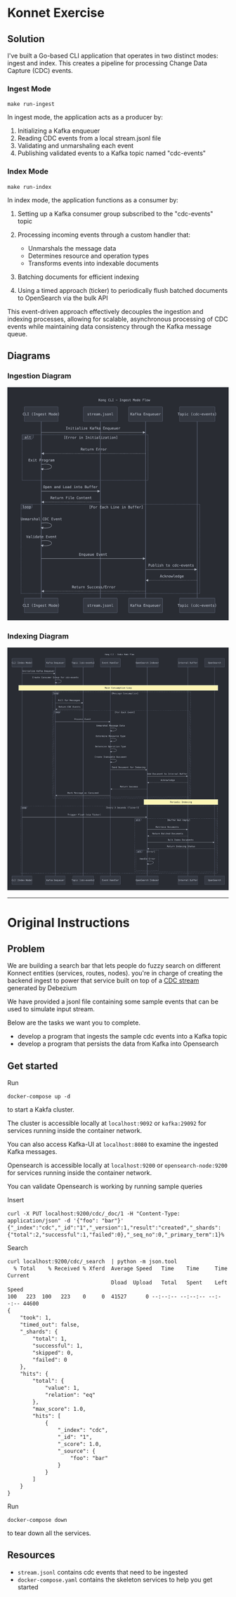 # Konnet Exercise

## Solution

I've built a Go-based CLI application that operates in two distinct modes: ingest and index. This creates a pipeline for processing Change Data Capture (CDC) events.

### Ingest Mode

```
make run-ingest
```

In ingest mode, the application acts as a producer by:

1. Initializing a Kafka enqueuer
2. Reading CDC events from a local stream.jsonl file
3. Validating and unmarshaling each event
4. Publishing validated events to a Kafka topic named "cdc-events"

### Index Mode

```
make run-index
```

In index mode, the application functions as a consumer by:

1. Setting up a Kafka consumer group subscribed to the "cdc-events" topic
2. Processing incoming events through a custom handler that:

   - Unmarshals the message data
   - Determines resource and operation types
   - Transforms events into indexable documents

3. Batching documents for efficient indexing
4. Using a timed approach (ticker) to periodically flush batched documents to OpenSearch via the bulk API

This event-driven approach effectively decouples the ingestion and indexing processes, allowing for scalable, asynchronous processing of CDC events while maintaining data consistency through the Kafka message queue.

## Diagrams

### Ingestion Diagram

![Ingestion Diagram](./docs/ingestion.png)

### Indexing Diagram

![Indexing Diagram](./docs/indexing.png)

---

# Original Instructions

## Problem

We are building a search bar that lets people do fuzzy search on different Konnect entities (services, routes, nodes).
you're in charge of creating the backend ingest to power that service built on top of a [CDC stream](https://debezium.io/documentation/reference/stable/connectors/postgresql.html#postgresql-create-events) generated by Debezium

We have provided a jsonl file containing some sample events that can be used to
simulate input stream.

Below are the tasks we want you to complete.

- develop a program that ingests the sample cdc events into a Kafka topic
- develop a program that persists the data from Kafka into Opensearch

## Get started

Run

```
docker-compose up -d
```

to start a Kakfa cluster.

The cluster is accessible locally at `localhost:9092` or `kafka:29092` for services running inside the container network.

You can also access Kafka-UI at `localhost:8080` to examine the ingested Kafka messages.

Opensearch is accessible locally at `localhost:9200` or `opensearch-node:9200`
for services running inside the container network.

You can validate Opensearch is working by running sample queries

Insert

```
curl -X PUT localhost:9200/cdc/_doc/1 -H "Content-Type: application/json" -d '{"foo": "bar"}'
{"_index":"cdc","_id":"1","_version":1,"result":"created","_shards":{"total":2,"successful":1,"failed":0},"_seq_no":0,"_primary_term":1}%
```

Search

```
curl localhost:9200/cdc/_search  | python -m json.tool
  % Total    % Received % Xferd  Average Speed   Time    Time     Time  Current
                                 Dload  Upload   Total   Spent    Left  Speed
100   223  100   223    0     0  41527      0 --:--:-- --:--:-- --:--:-- 44600
{
    "took": 1,
    "timed_out": false,
    "_shards": {
        "total": 1,
        "successful": 1,
        "skipped": 0,
        "failed": 0
    },
    "hits": {
        "total": {
            "value": 1,
            "relation": "eq"
        },
        "max_score": 1.0,
        "hits": [
            {
                "_index": "cdc",
                "_id": "1",
                "_score": 1.0,
                "_source": {
                    "foo": "bar"
                }
            }
        ]
    }
}
```

Run

```
docker-compose down
```

to tear down all the services.

## Resources

- `stream.jsonl` contains cdc events that need to be ingested
- `docker-compose.yaml` contains the skeleton services to help you get started
